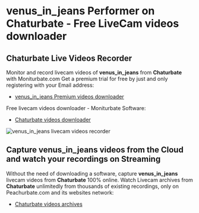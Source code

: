 # venus_in_jeans Performer on Chaturbate - Free LiveCam videos downloader

## Chaturbate Live Videos Recorder

Monitor and record livecam videos of **venus_in_jeans** from **Chaturbate** with Moniturbate.com
Get a premium trial for free by just and only registering with your Email address:
* [venus_in_jeans Premium videos downloader](https://moniturbate.com/request-demo-licence-key.html)

Free livecam videos downloader - Moniturbate Software:
* [Chaturbate videos downloader](https://moniturbate.com/moniturbate-download-software.html)

![venus_in_jeans livecam videos recorder](https://peachurnet.com/templates/moniturbate-software.png)


## Capture venus_in_jeans videos from the Cloud and watch your recordings on Streaming

Without the need of downloading a software, capture **venus_in_jeans** livecam videos from **Chaturbate** 100% online.
Watch Livecam archives from **Chaturbate** unlimitedly from thousands of existing recordings, only on Peachurbate.com and its websites network:
* [Chaturbate videos archives](https://peachurnet.com/)